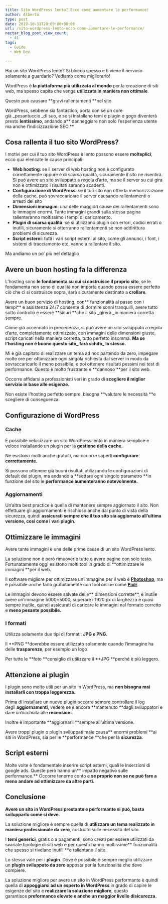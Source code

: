 ```yaml
---
title: Sito WordPress lento? Ecco come aumentare le performance!
author: Alberto
type: post
date: 2019-10-31T20:09:00+00:00
url: /sito-wordpress-lento-ecco-come-aumentare-le-performance/
nectar_blog_post_view_count:
  - 41
tags:
  - Guide
  - Web Dev

---
```

Hai un sito WordPress lento? Si blocca spesso e ti viene il nervoso solamente a guardarlo? Vediamo come migliorarlo!

WordPress è&nbsp;**la piattaforma più utilizzata al mondo**&nbsp;per la creazione di siti web, ma spesso capita che venga&nbsp;**utilizzata in maniera non ottimale**.

Questo può causare&nbsp;**gravi rallentamenti&nbsp;**nel sito.

WordPress, sebbene sia fantastico, porta con sè un core già&nbsp;_pesantuccio&nbsp;_di suo, e se si installano temi e plugin&nbsp;_a gogo_&nbsp;diventerà presto&nbsp;**lentissimo**, andando a**&nbsp;danneggiare non solo l’esperienza utente ma anche l’indicizzazione SEO.**

## Cosa rallenta il tuo sito WordPress?

I motivi per cui il tuo sito WordPress è lento possono essere&nbsp;**molteplici**, ecco qua elencate le cause principali:

  * **Web hosting**: se il server di web hosting non è configurato correttamente oppure è di scarsa qualità, sicuramente il sito ne risentirà. Si può avere un sito sviluppato a regola d’arte, ma se il server su cui gira non è ottimizzato i risultati saranno scadenti.
  * **Configurazione di WordPress**: se il tuo sito non offre la memorizzazione della cache, può sovraccaricare il server causando rallentamenti o arresti del sito
  * **Dimensioni immagini**: una delle maggiori cause dei rallentamenti sono le immagini enormi. Tante immagini grandi sulla stessa pagina rallenteranno moltissimo i tempi di caricamento.
  * **Plugin di scarsa qualità**: se si utilizzano plugin con errori, codici errati o inutili, sicuramente si otterranno rallentamenti se non addirittura problemi di sicurezza.
  * **Script esterni**: tutti i vari script esterni al sito, come gli annunci, i font, i sistemi di tracciamento etc. vanno a rallentare il sito.

Ma andiamo un po’ più nel dettaglio

## Avere un buon hosting fa la differenza

L’hosting sono&nbsp;**le fondamenta su cui si costruisce il proprio sito**, se le fondamenta non sono di qualità non importa quando possa essere perfetto ciò che ci si costruisce sopra, sarà sicuramente destinato a&nbsp;**crollare**.

Avere un buon servizio di hosting, con**&nbsp;funzionalità al passo con i tempi**&nbsp;e assistenza 24/7 consente di dormire sonni tranquilli, avere tutto sotto controllo e essere&nbsp;**sicuri&nbsp;**che il sito&nbsp;_girerà&nbsp;_in maniera corretta sempre.

Come già accennato in precedenza, si può avere un sito sviluppato a regola d’arte, completamente ottimizzato, con immagini delle dimensioni giuste, script caricati nella maniera corretta, tutto perfetto insomma.&nbsp;**Ma se l’hosting non è buono questo sito_&nbsp;farà schifo_&nbsp;lo stesso.**

Mi è già capitato di realizzare un tema ad hoc partendo da zero, impegare molte ore per ottimizzare ogni singola richiesta dal server in modo da sovraccaricarlo il meno possibile, e poi ottenere risultati pessimi nei test di performance. Questo è molto frustrante e&nbsp;**dannoso&nbsp;**per il sito web.

Occorre affidarsi a professionisti veri in grado di&nbsp;**scegliere il miglior servizio in base alle esigenze.**

Non esiste l’hosting perfetto sempre, bisogna&nbsp;**valutare le necessità&nbsp;**e scegliere di conseguenza.

## Configurazione di WordPress

### Cache

È possibile velocizzare un sito WordPress lento in maniera semplice e veloce installando un plugin per la&nbsp;**gestione della cache.**

Ne esistono molti anche gratuiti, ma occorre saperli&nbsp;**configurare correttamente.**

Si possono ottenere già buoni risultati utilizzando le configurazioni di default del plugin, ma andando a&nbsp;**settare ogni singolo parametro&nbsp;**in funzione del sito le&nbsp;**performance aumenteranno notevolmente.**

### Aggiornamenti

Un’altra best practice è quella di mantenere sempre aggiornato il sito. Non effettuare gli aggiornamenti è rischioso anche dal punto di vista della sicurezza, quindi&nbsp;**assicurati sempre che il tuo sito sia aggiornato all’ultima versione, così come i vari plugin.**

## Ottimizzare le immagini

Avere tante immagini è una delle prime cause di un sito WordPress lento.

La soluzione non è però rimuoverle tutte e avere pagine con solo testo. Fortunatamente oggi esistono molti tool in grado di&nbsp;**ottimizzare le immagini&nbsp;**per il web.

Il software migliore per ottimizzare un’immagine per il web è&nbsp;**[Photoshop][1]**, ma è possibile anche farlo gratuitamente con tool online come&nbsp;**[Pixlr][2]**.

Le immagini devono essere salvate delle**&nbsp;dimensioni corrette**, è inutile avere un’immagine 5000×5000, superare i 1920 px di larghezza è quasi sempre inutile, quindi assicurati di caricare le immagini nel formato corretto e&nbsp;**meno pesante possibile.**

### I formati

Utilizza solamente due tipi di formati:&nbsp;**JPG e PNG.**

Il&nbsp;**PNG&nbsp;**dovrebbe essere utilizzato solamente quando l’immagine ha delle&nbsp;**trasparenze**, per esempio un logo.

Per tutte le&nbsp;**foto&nbsp;**consiglio di utilizzare il&nbsp;**JPG&nbsp;**perché è più leggero.

## Attenzione ai plugin

I plugin sono molto utili per un sito in WordPress, ma&nbsp;**non bisogna mai installarli con troppa leggerezza.**

Prima di installare un nuovo plugin occorre sempre controllare il log degli&nbsp;**aggiornamenti**, vedere se è ancora&nbsp;**mantenuto&nbsp;**dagli sviluppatori e dare un’occhiata alle&nbsp;**recensioni**.

Inoltre è importante&nbsp;**aggiornarli&nbsp;**sempre all’ultima versione.

Avere troppi plugin o plugin sviluppati male causa**&nbsp;enormi problemi&nbsp;**ai siti in WordPress, sia per le&nbsp;**performance&nbsp;**che per la&nbsp;**sicurezza**.

## Script esterni

Molte volte è fondamentale inserire script esterni, quali le inserzioni di google ads. Queste però hanno un**&nbsp;impatto negativo sulle performance.**&nbsp;Occorre tenerne conto e&nbsp;**se proprio non se ne può fare a meno andare ad ottimizzare da altre parti.**

## Conclusione

**Avere un sito in WordPress prestante e performante si può, basta svilupparlo come si deve.**

La soluzione migliore è sempre quella di&nbsp;**utilizzare un tema realizzato in maniera professionale da zero**, costruito sulle necessità del sito.

I&nbsp;**temi generici**, gratis o a pagamenti, sono creati per essere utilizzati da svariate tipologie di siti web e per questo hanno moltissime**&nbsp;funzionalità che spesso si rivelano inutili&nbsp;**e rallentano il sito.

Lo stesso vale per i&nbsp;**plugin**. Dove è possibile è sempre meglio utilizzare un&nbsp;**plugin sviluppato da zero**&nbsp;apposta per la funzionalità che deve compiere.

La soluzione migliore per avere un sito in WordPress performante è quindi quella di&nbsp;**appoggiarsi ad un esperto in WordPress**&nbsp;in grado di capire le esigenze del sito e&nbsp;**realizzare la soluzione migliore**, questo garantisce&nbsp;**preformance elevate e anche un maggior livello disicurezza.**

 [1]: https://www.adobe.com/it/products/photoshop.html
 [2]: https://pixlr.com/e/